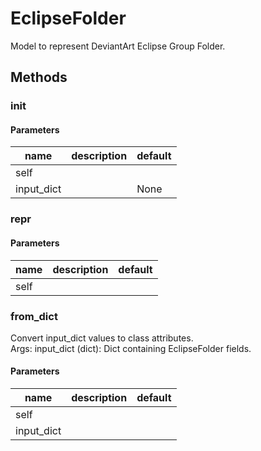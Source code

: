 # EclipseFolder


Model to represent DeviantArt Eclipse Group Folder. 

## Methods


### __init__




#### Parameters
name | description | default
--- | --- | ---
self |  | 
input_dict |  | None





### __repr__




#### Parameters
name | description | default
--- | --- | ---
self |  | 





### from_dict


Convert input_dict values to class attributes.   
Args: input_dict (dict): Dict containing EclipseFolder fields. 

#### Parameters
name | description | default
--- | --- | ---
self |  | 
input_dict |  | 




